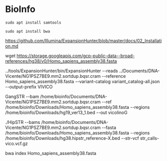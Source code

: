 # BioInfo
```sudo apt install samtools```

```sudo apt install bwa```


https://github.com/Illumina/ExpansionHunter/blob/master/docs/02_Installation.md


wget https://storage.googleapis.com/gcp-public-data--broad-references/hg38/v0/Homo_sapiens_assembly38.fasta

../tools/ExpansionHunter/bin/ExpansionHunter --reads ../Documents/DNA-Vicente/NG1PSZ7BE9.mm2.sortdup.bqsr.cram --reference Homo_sapiens_assembly38.fasta  --variant-catalog variant_catalog-all.json  --output-prefix VIVICO

GangSTR --bam /home/bioinfo/Documents/DNA-Vicente/NG1PSZ7BE9.mm2.sortdup.bqsr.cram --ref /home/bioinfo/Downloads/Homo_sapiens_assembly38.fasta --regions /home/bioinfo/Downloads/hg19_ver13_1.bed --out vicolinoG

./HipSTR --bams /home/bioinfo/Documents/DNA-Vicente/NG1PSZ7BE9.mm2.sortdup.bqsr.cram --fasta /home/bioinfo/Downloads/Homo_sapiens_assembly38.fasta --regions /home/bioinfo/Downloads/hg38.hipstr_reference-X.bed --str-vcf str_calls-vico.vcf.gz



bwa index Homo_sapiens_assembly38.fasta

